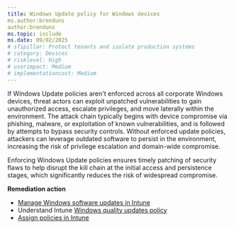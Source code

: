 ```yaml
---
title: Windows Update policy for Windows devices
ms.author:brenduns
author:brenduns
ms.topic: include
ms.date: 09/02/2025
# sfipillar: Protect tenants and isolate production systems
# category: Devices
# risklevel: High
# userimpact: Medium
# implementationcost: Medium
---
```

If Windows Update policies aren't enforced across all corporate Windows devices, threat actors can exploit unpatched vulnerabilities to gain unauthorized access, escalate privileges, and move laterally within the environment. The attack chain typically begins with device compromise via phishing, malware, or exploitation of known vulnerabilities, and is followed by attempts to bypass security controls. Without enforced update policies, attackers can leverage outdated software to persist in the environment, increasing the risk of privilege escalation and domain-wide compromise.

Enforcing Windows Update policies ensures timely patching of security flaws to help disrupt the kill chain at the initial access and persistence stages, which significantly reduces the risk of widespread compromise.

**Remediation action**

- [Manage Windows software updates in Intune](/intune/intune-service/protect/windows-update-for-business-configure)
- Understand Intune [Windows quality updates policy](/intune/intune-service/protect/windows-quality-update-policy)
- [Assign policies in Intune](/intune/intune-service/configuration/device-profile-assign)